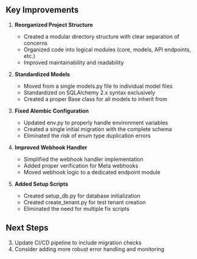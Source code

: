 
## Key Improvements

1. **Reorganized Project Structure**
   - Created a modular directory structure with clear separation of concerns
   - Organized code into logical modules (core, models, API endpoints, etc.)
   - Improved maintainability and readability

2. **Standardized Models**
   - Moved from a single models.py file to individual model files
   - Standardized on SQLAlchemy 2.x syntax exclusively
   - Created a proper Base class for all models to inherit from

3. **Fixed Alembic Configuration**
   - Updated env.py to properly handle environment variables
   - Created a single initial migration with the complete schema
   - Eliminated the risk of enum type duplication errors

4. **Improved Webhook Handler**
   - Simplified the webhook handler implementation
   - Added proper verification for Meta webhooks
   - Moved webhook logic to a dedicated endpoint module

5. **Added Setup Scripts**
   - Created setup_db.py for database initialization
   - Created create_tenant.py for test tenant creation
   - Eliminated the need for multiple fix scripts


## Next Steps

3. Update CI/CD pipeline to include migration checks
4. Consider adding more robust error handling and monitoring
